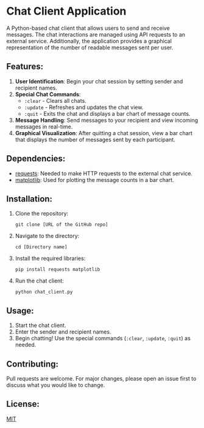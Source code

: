 # Chat Client Application

A Python-based chat client that allows users to send and receive messages. The chat interactions are managed using API requests to an external service. Additionally, the application provides a graphical representation of the number of readable messages sent per user.

## Features:

1. **User Identification**: Begin your chat session by setting sender and recipient names.
2. **Special Chat Commands**:
    - `:clear` - Clears all chats.
    - `:update` - Refreshes and updates the chat view.
    - `:quit` - Exits the chat and displays a bar chart of message counts.
3. **Message Handling**: Send messages to your recipient and view incoming messages in real-time.
4. **Graphical Visualization**: After quitting a chat session, view a bar chart that displays the number of messages sent by each participant.

## Dependencies:

- [requests](https://pypi.org/project/requests/): Needed to make HTTP requests to the external chat service.
- [matplotlib](https://matplotlib.org/stable/users/installing.html): Used for plotting the message counts in a bar chart.

## Installation:

1. Clone the repository:
   ```
   git clone [URL of the GitHub repo]
   ```
2. Navigate to the directory:
   ```
   cd [Directory name]
   ```
3. Install the required libraries:
   ```
   pip install requests matplotlib
   ```
4. Run the chat client:
   ```
   python chat_client.py
   ```

## Usage:

1. Start the chat client.
2. Enter the sender and recipient names.
3. Begin chatting! Use the special commands (`:clear`, `:update`, `:quit`) as needed.

## Contributing:

Pull requests are welcome. For major changes, please open an issue first to discuss what you would like to change.

## License:

[MIT](LICENSE.txt)
